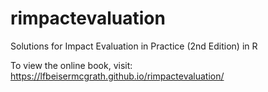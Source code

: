 # rimpactevaluation
Solutions for Impact Evaluation in Practice (2nd Edition) in R

To view the online book, visit: https://lfbeisermcgrath.github.io/rimpactevaluation/
